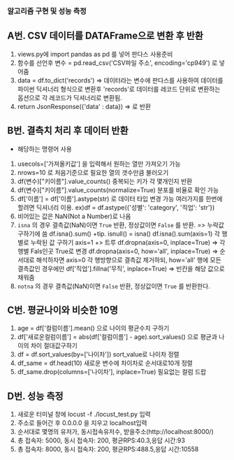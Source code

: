 ### 알고리즘 구현 및 성능 측정
## A번. CSV 데이터를 DATAFrame으로 변환 후 반환
  1. views.py에 import pandas as pd 를 넣어 판다스 사용준비
  2. 함수를 선언후 변수 = pd.read_csv('CSV파일 주소', encoding='cp949') 로 넣어줌
  3. data = df.to_dict('records') => 데이터라는 변수에 판다스를 사용하여 데이터를 파이썬 딕셔너리 형식으로 변환후 'records'로 데이터를 레코드 단위로 변환하는 옵션으로 각 레코드가 딕셔너리로 변환됨.
  4. return JsonResponse({'data' : data}) => 로 반환

## B번. 결측치 처리 후 데이터 반환
  - 해당하는 명령어 사용
  1. usecols=['가져올키값'] 을 입력해서 원하는 열만 가져오기 가능
  2. nrows=10 로 처음기준으로 필요한 열의 갯수만큼 불러오기
  3. df(변수)["키이름"].value_counts() 중복되는 키가 각 몇개인지 반환
  4. df(변수)["키이름"].value_counts(normalize=True) 분포를 비율로 확인 가능
  5. df['이름'] = df['이름'].astype(str) 로 데이터 타입 변경 가능 여러가지를 한번에 할려면 딕셔너리 이용.
  ex)df = df.astype({'성별': 'category', '직업': 'str'})
  6. 비어있는 값은 NaN(Not a Number)로 나옴
  7. `isna` 의 경우 결측값(NaN)이면 `True` 반환, 정상값이면 `False` 를 반환. => 누락값 구하기에 씀 df.isna().sum()
  +tip. isnull() = isna()
  df.isna().sum(axis=1) 각 행별로 누락된 값 구하기 axis=1 +> 트루
  df.dropna(axis=0, inplace=True) => 각행별 Fals인곳 True로 변경
  df.dropna(axis=0, how='all', inplace=True) => 순서대로 해석하자면 axis=0 각 행방향으로 결측값 제거하되, how='all' 행에 모든 결측값인 경우에만
  df['직업'].fillna('무직', inplace=True) => 빈칸을 해당 값으로 채워줌
  8. `notna` 의 경우 결측값(NaN)이면 `False` 반환, 정상값이면 `True` 를 반환한다.


## C번. 평균나이와 비슷한 10명
  1. age = df['컬럼이름'].mean() 으로 나이의 평균수치 구하기
  2. df['새로운컬럼이름'] = abs(df['컬럼이름'] - age).sort_values() 으로 평균과 나이의 차이 절대값구하기
  3. df = df.sort_values(by=['나이차']) sort_value로 나이차 정렬
  4. df_same = df.head(10) 새로운 변수에 차이차로 순서대로10개 정렬
  5. df_same.drop(columns=['나이차'], inplace=True) 필요없는 컬럼 드랍

## D번. 성능 측정
  1. 새로운 터미널 창에 locust -f ./locust_test.py 입력
  2. 주소로 들어간 후 0.0.0.0 을 지우고 localhost입력
  3. 순서대로 몇명의 유저가, 동시접속유저수, 받을주소(http://localhost:8000/)
  4. 총 접속자: 5000, 동시 접속자: 200, 평균RPS:40.3,응답 시간:93
  4. 총 접속자: 8000, 동시 접속자: 200, 평균RPS:488.5,응답 시간:10558
